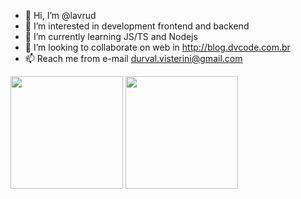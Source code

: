 - 👋 Hi, I’m @lavrud
- 👀 I’m interested in development frontend and backend
- 🌱 I’m currently learning JS/TS and Nodejs
- 💞️ I’m looking to collaborate on web in http://blog.dvcode.com.br
- 📫 Reach me from e-mail durval.visterini@gmail.com
<!---
lavrud/lavrud is a ✨ special ✨ repository because its `README.md` (this file) appears on your GitHub profile.
You can click the Preview link to take a look at your changes.
--->
<div align="left">
  <img height="180em" src="https://github-readme-stats.vercel.app/api/top-langs/?username=lavrud&layout=compact&langs_count=8&hide_border=enabled&theme=tokyonight"/>
  <img height="180em" src="https://github-readme-stats.vercel.app/api?username=lavrud&layout=compact&show_icons=true&hide_border=enable&include_all_commits=true&count_private=true&theme=tokyonight"/>
</div>

